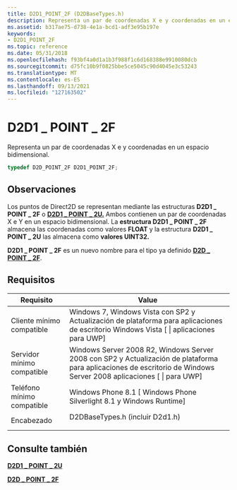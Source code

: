 ```yaml
---
title: D2D1_POINT_2F (D2DBaseTypes.h)
description: Representa un par de coordenadas X e y coordenadas en un espacio bidimensional. | D2D1_POINT_2F (D2DBaseTypes.h)
ms.assetid: b317ae75-d738-4e1a-bcd1-adf3e95b197e
keywords:
- D2D1_POINT_2F
ms.topic: reference
ms.date: 05/31/2018
ms.openlocfilehash: f93bf4a0d1a1b3f988f1c6d168388e9910080dcb
ms.sourcegitcommit: d75fc10b9f0825bbe5ce5045c90d4045e3c53243
ms.translationtype: MT
ms.contentlocale: es-ES
ms.lasthandoff: 09/13/2021
ms.locfileid: "127163502"
---
```

# <a name="d2d1_point_2f"></a>D2D1 \_ POINT \_ 2F

Representa un par de coordenadas X e y coordenadas en un espacio bidimensional.


```C++
typedef D2D_POINT_2F D2D1_POINT_2F;
```



## <a name="remarks"></a>Observaciones

Los puntos de Direct2D se representan mediante las estructuras **D2D1 \_ POINT \_ 2F** o [**D2D1 \_ POINT \_ 2U.**](d2d1-point-2u.md) Ambos contienen un par de coordenadas X e Y en un espacio bidimensional. La **estructura D2D1 \_ POINT \_ 2F** almacena las coordenadas como valores **FLOAT** y la estructura **D2D1 \_ POINT \_ 2U** las almacena como **valores UINT32.**

**D2D1 \_ POINT \_ 2F** es un nuevo nombre para el tipo ya definido [**D2D \_ POINT \_ 2F**](/windows/desktop/api/dcommon/ns-dcommon-d2d_point_2f).

## <a name="requirements"></a>Requisitos



| Requisito | Value |
|-------------------------------------|------------------------------------------------------------------------------------------------------------------------------------------|
| Cliente mínimo compatible<br/> | Windows 7, Windows Vista con SP2 y Actualización de plataforma para aplicaciones de escritorio Windows Vista \[ \| aplicaciones para UWP\]<br/>                          |
| Servidor mínimo compatible<br/> | Windows Server 2008 R2, Windows Server 2008 con SP2 y Actualización de plataforma para aplicaciones de escritorio de Windows Server 2008 aplicaciones \[ \| para UWP\]<br/> |
| Teléfono mínimo compatible<br/>  | Windows Phone 8.1 \[ Windows Phone Silverlight 8.1 y Windows Runtime\]<br/>                                                  |
| Encabezado<br/>                   | <dl> <dt>D2DBaseTypes.h (incluir D2d1.h)</dt> </dl>                               |



## <a name="see-also"></a>Consulte también

<dl> <dt>

[**D2D1 \_ POINT \_ 2U**](/windows/desktop/Direct2D/d2d1-point-2u)
</dt> <dt>

[**D2D \_ POINT \_ 2F**](/windows/desktop/api/dcommon/ns-dcommon-d2d_point_2f)
</dt> </dl>

 

